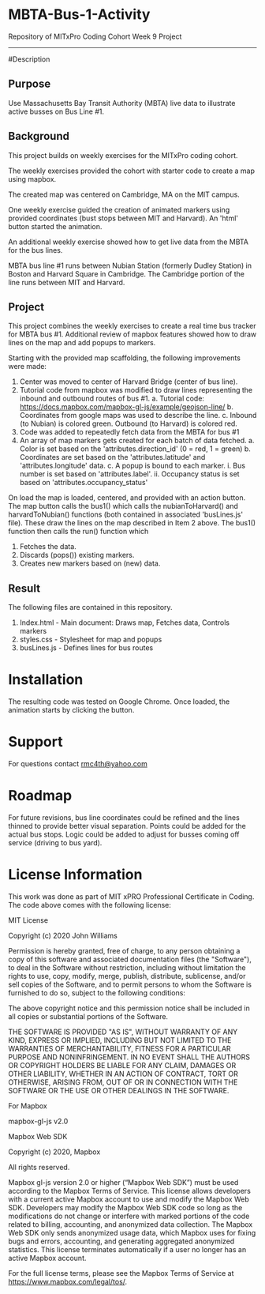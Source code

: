 # MBTA-Bus-1-Activity
Repository of MITxPro Coding Cohort Week 9 Project
___

#Description

## Purpose
Use Massachusetts Bay Transit Authority (MBTA) live data to illustrate active busses on Bus Line #1.

## Background
This project builds on weekly exercises for the MITxPro coding cohort.

The weekly exercises provided the cohort with starter code to create a map using mapbox.

The created map was centered on Cambridge, MA on the MIT campus.

One weekly exercise guided the creation of animated markers using provided coordinates (bust stops between MIT and Harvard). An 'html' button started the animation.

An additional weekly exercise showed how to get live data from the MBTA for the bus lines.

MBTA bus line #1 runs between Nubian Station (formerly Dudley Station) in Boston and Harvard Square in Cambridge. The Cambridge portion of the line runs between MIT and Harvard.

## Project
This project combines the weekly exercises to create a real time bus tracker for MBTA bus #1. Additional review of mapbox features showed how to draw lines on the map and add popups to markers.

Starting with the provided map scaffolding, the following improvements were made:
1. Center was moved to center of Harvard Bridge (center of bus line).
2. Tutorial code from mapbox was modified to draw lines representing the inbound and outbound routes of bus #1.
	a. Tutorial code: https://docs.mapbox.com/mapbox-gl-js/example/geojson-line/
	b. Coordinates from google maps was used to describe the line.
	c. Inbound (to Nubian) is colored green. Outbound (to Harvard) is colored red.
3. Code was added to repeatedly fetch data from the MBTA for bus #1
4. An array of map markers gets created for each batch of data fetched.
	a. Color is set based on the 'attributes.direction_id' (0 = red, 1 = green)
	b. Coordinates are set based on the 'attributes.latitude' and 'attributes.longitude' data.
	c. A popup is bound to each marker.
		i. Bus number is set based on 'attributes.label'.
		ii. Occupancy status is set based on 'attributes.occupancy_status'
		
On load the map is loaded, centered, and provided with an action button.
The map button calls the bus1() which calls the nubianToHarvard() and harvardToNubian() functions (both contained in associated 'busLines.js' file). These draw the lines on the map described in Item 2 above.
The bus1() function then calls the run() function which
1. Fetches the data.
2. Discards (pops()) existing markers.
3. Creates new markers based on (new) data.

## Result
The following files are contained in this repository.
1. Index.html - Main document: Draws map, Fetches data, Controls markers
2. styles.css - Stylesheet for map and popups
3. busLines.js - Defines lines for bus routes

# Installation
The resulting code was tested on Google Chrome. Once loaded, the animation starts by clicking the button.

# Support
For questions contact rmc4th@yahoo.com

# Roadmap
For future revisions, bus line coordinates could be refined and the lines thinned to provide better visual separation. Points could be added for the actual bus stops. Logic could be added to adjust for busses coming off service (driving to bus yard).

# License Information
This work was done as part of MIT xPRO Professional Certificate in Coding. The code above comes with the following license:

MIT License

Copyright (c) 2020 John Williams

Permission is hereby granted, free of charge, to any person obtaining a copy
of this software and associated documentation files (the "Software"), to deal
in the Software without restriction, including without limitation the rights
to use, copy, modify, merge, publish, distribute, sublicense, and/or sell
copies of the Software, and to permit persons to whom the Software is
furnished to do so, subject to the following conditions:

The above copyright notice and this permission notice shall be included in all
copies or substantial portions of the Software.

THE SOFTWARE IS PROVIDED "AS IS", WITHOUT WARRANTY OF ANY KIND, EXPRESS OR
IMPLIED, INCLUDING BUT NOT LIMITED TO THE WARRANTIES OF MERCHANTABILITY,
FITNESS FOR A PARTICULAR PURPOSE AND NONINFRINGEMENT. IN NO EVENT SHALL THE
AUTHORS OR COPYRIGHT HOLDERS BE LIABLE FOR ANY CLAIM, DAMAGES OR OTHER
LIABILITY, WHETHER IN AN ACTION OF CONTRACT, TORT OR OTHERWISE, ARISING FROM,
OUT OF OR IN CONNECTION WITH THE SOFTWARE OR THE USE OR OTHER DEALINGS IN THE
SOFTWARE.

For Mapbox

mapbox-gl-js v2.0

Mapbox Web SDK

Copyright (c) 2020, Mapbox

All rights reserved.

Mapbox gl-js version 2.0 or higher (“Mapbox Web SDK”) must be used according to
the Mapbox Terms of Service. This license allows developers with a current active
Mapbox account to use and modify the Mapbox Web SDK. Developers may modify the
Mapbox Web SDK code so long as the modifications do not change or interfere with
marked portions of the code related to billing, accounting, and anonymized data
collection. The Mapbox Web SDK only sends anonymized usage data, which Mapbox uses
for fixing bugs and errors, accounting, and generating aggregated anonymized
statistics. This license terminates automatically if a user no longer has an
active Mapbox account.

For the full license terms, please see the Mapbox Terms of Service at
https://www.mapbox.com/legal/tos/.
